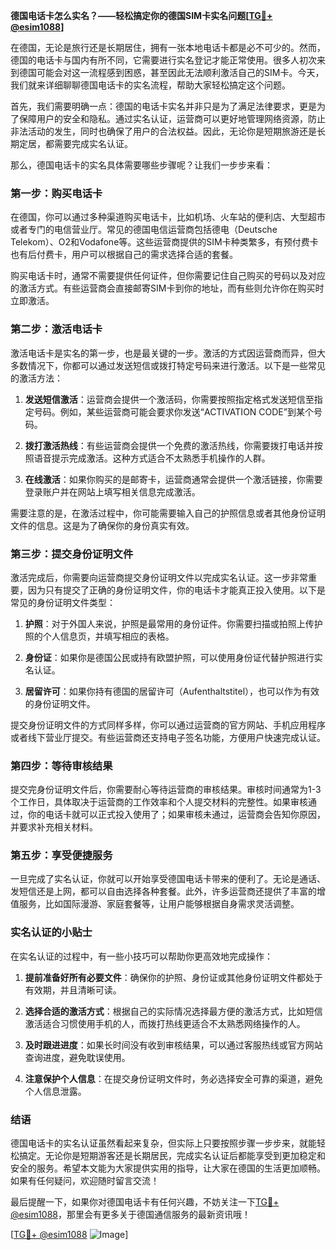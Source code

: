 **德国电话卡怎么实名？——轻松搞定你的德国SIM卡实名问题[[TG💪+ @esim1088](https://t.me/s/esim1088)]**

在德国，无论是旅行还是长期居住，拥有一张本地电话卡都是必不可少的。然而，德国的电话卡与国内有所不同，它需要进行实名登记才能正常使用。很多人初次来到德国可能会对这一流程感到困惑，甚至因此无法顺利激活自己的SIM卡。今天，我们就来详细聊聊德国电话卡的实名流程，帮助大家轻松搞定这个问题。

首先，我们需要明确一点：德国的电话卡实名并非只是为了满足法律要求，更是为了保障用户的安全和隐私。通过实名认证，运营商可以更好地管理网络资源，防止非法活动的发生，同时也确保了用户的合法权益。因此，无论你是短期旅游还是长期定居，都需要完成实名认证。

那么，德国电话卡的实名具体需要哪些步骤呢？让我们一步步来看：

### 第一步：购买电话卡

在德国，你可以通过多种渠道购买电话卡，比如机场、火车站的便利店、大型超市或者专门的电信营业厅。常见的德国电信运营商包括德电（Deutsche Telekom）、O2和Vodafone等。这些运营商提供的SIM卡种类繁多，有预付费卡也有后付费卡，用户可以根据自己的需求选择合适的套餐。

购买电话卡时，通常不需要提供任何证件，但你需要记住自己购买的号码以及对应的激活方式。有些运营商会直接邮寄SIM卡到你的地址，而有些则允许你在购买时立即激活。

### 第二步：激活电话卡

激活电话卡是实名的第一步，也是最关键的一步。激活的方式因运营商而异，但大多数情况下，你都可以通过发送短信或拨打特定号码来进行激活。以下是一些常见的激活方法：

1. **发送短信激活**：运营商会提供一个激活码，你需要按照指定格式发送短信至指定号码。例如，某些运营商可能会要求你发送“ACTIVATION CODE”到某个号码。
   
2. **拨打激活热线**：有些运营商会提供一个免费的激活热线，你需要拨打电话并按照语音提示完成激活。这种方式适合不太熟悉手机操作的人群。

3. **在线激活**：如果你购买的是邮寄卡，运营商通常会提供一个激活链接，你需要登录账户并在网站上填写相关信息完成激活。

需要注意的是，在激活过程中，你可能需要输入自己的护照信息或者其他身份证明文件的信息。这是为了确保你的身份真实有效。

### 第三步：提交身份证明文件

激活完成后，你需要向运营商提交身份证明文件以完成实名认证。这一步非常重要，因为只有提交了正确的身份证明文件，你的电话卡才能真正投入使用。以下是常见的身份证明文件类型：

1. **护照**：对于外国人来说，护照是最常用的身份证件。你需要扫描或拍照上传护照的个人信息页，并填写相应的表格。

2. **身份证**：如果你是德国公民或持有欧盟护照，可以使用身份证代替护照进行实名认证。

3. **居留许可**：如果你持有德国的居留许可（Aufenthaltstitel），也可以作为有效的身份证明文件。

提交身份证明文件的方式同样多样，你可以通过运营商的官方网站、手机应用程序或者线下营业厅提交。有些运营商还支持电子签名功能，方便用户快速完成认证。

### 第四步：等待审核结果

提交完身份证明文件后，你需要耐心等待运营商的审核结果。审核时间通常为1-3个工作日，具体取决于运营商的工作效率和个人提交材料的完整性。如果审核通过，你的电话卡就可以正式投入使用了；如果审核未通过，运营商会告知你原因，并要求补充相关材料。

### 第五步：享受便捷服务

一旦完成了实名认证，你就可以开始享受德国电话卡带来的便利了。无论是通话、发短信还是上网，都可以自由选择各种套餐。此外，许多运营商还提供了丰富的增值服务，比如国际漫游、家庭套餐等，让用户能够根据自身需求灵活调整。

### 实名认证的小贴士

在实名认证的过程中，有一些小技巧可以帮助你更高效地完成操作：

1. **提前准备好所有必要文件**：确保你的护照、身份证或其他身份证明文件都处于有效期，并且清晰可读。

2. **选择合适的激活方式**：根据自己的实际情况选择最方便的激活方式，比如短信激活适合习惯使用手机的人，而拨打热线更适合不太熟悉网络操作的人。

3. **及时跟进进度**：如果长时间没有收到审核结果，可以通过客服热线或官方网站查询进度，避免耽误使用。

4. **注意保护个人信息**：在提交身份证明文件时，务必选择安全可靠的渠道，避免个人信息泄露。

### 结语

德国电话卡的实名认证虽然看起来复杂，但实际上只要按照步骤一步步来，就能轻松搞定。无论你是短期游客还是长期居民，完成实名认证后都能享受到更加稳定和安全的服务。希望本文能为大家提供实用的指导，让大家在德国的生活更加顺畅。如果有任何疑问，欢迎随时留言交流！

最后提醒一下，如果你对德国电话卡有任何兴趣，不妨关注一下[TG💪+ @esim1088](https://t.me/s/esim1088)，那里会有更多关于德国通信服务的最新资讯哦！

[[TG💪+ @esim1088](https://t.me/s/esim1088) ![Image](https://i.postimg.cc/4NQfJmqS/Snipaste-2025-05-13-00-14-12.png)]